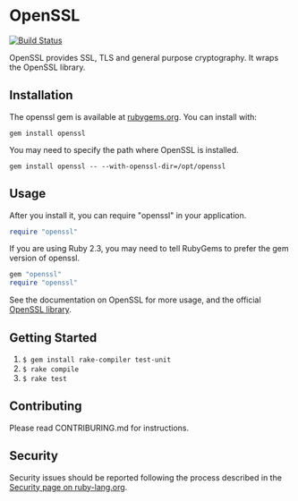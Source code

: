 # OpenSSL

[![Build Status](https://travis-ci.org/ruby/openssl.svg?branch=master)](https://travis-ci.org/ruby/openssl)

OpenSSL provides SSL, TLS and general purpose cryptography. It wraps the
OpenSSL library.

## Installation

The openssl gem is available at [rubygems.org](https://rubygems.org/gems/openssl).
You can install with:

```
gem install openssl
```

You may need to specify the path where OpenSSL is installed.

```
gem install openssl -- --with-openssl-dir=/opt/openssl
```

## Usage

After you install it, you can require "openssl" in your application.

```ruby
require "openssl"
```

If you are using Ruby 2.3, you may need to tell RubyGems to prefer the gem
version of openssl.

```ruby
gem "openssl"
require "openssl"
```

See the documentation on OpenSSL for more usage,
and the official [OpenSSL library](http://www.openssl.org/).

## Getting Started

1. `$ gem install rake-compiler test-unit`
2. `$ rake compile`
3. `$ rake test`

## Contributing

Please read CONTRIBURING.md for instructions.

## Security

Security issues should be reported following the process described in the
[Security page on ruby-lang.org](https://www.ruby-lang.org/en/security/).
